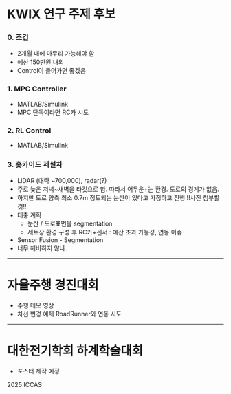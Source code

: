 # KWIX 연구 주제 후보

### 0. 조건
* 2개월 내에 마무리 가능해야 함
* 예산 150만원 내외
* Control이 들어가면 좋겠음


### 1. MPC Controller
* MATLAB/Simulink
* MPC 단독이라면 RC카 시도
  
### 2. RL Control
* MATLAB/Simulink
  
### 3. 홋카이도 제설차
* LiDAR (대략 ~700,000), radar(?)
* 주로 늦은 저녁~새벽을 타깃으로 함. 따라서 어두운+눈 환경. 도로의 경계가 없음.
* 하지만 도로 양측 최소 0.7m 정도되는 눈산이 있다고 가정하고 진행 !!사진 첨부할것!!
* 대충 계획
  * 눈산 / 도로표면을 segmentation
  * 세트장 환경 구성 후 RC카+센서 : 예산 초과 가능성, 연동 이슈
* Sensor Fusion - Segmentation
* 너무 헤비하지 않나.
  
----------
# 자율주행 경진대회
* 주행 데모 영상
* 차선 변경 예제 RoadRunner와 연동 시도

----------
# 대한전기학회 하계학술대회
* 포스터 제작 예정

2025 ICCAS
